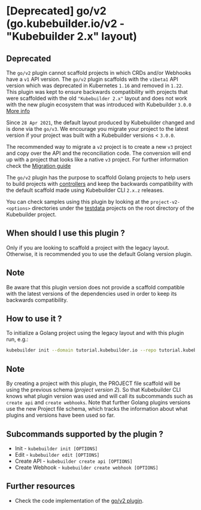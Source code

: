 # [Deprecated] go/v2 (go.kubebuilder.io/v2 - "Kubebuilder 2.x" layout)

<aside class="note warning">
<h1>Deprecated</h1>

The `go/v2` plugin cannot scaffold projects in which CRDs and/or Webhooks have a `v1` API version. 
The `go/v2` plugin scaffolds with the `v1beta1` API version which was deprecated in Kubernetes `1.16` and removed in `1.22`. 
This plugin was kept to ensure backwards compatibility with projects that were scaffolded with the old `"Kubebuilder 2.x"` layout and does not work with the new plugin ecosystem that was introduced with Kubebuilder `3.0.0` [More info](plugins.md)

Since `28 Apr 2021`, the default layout produced by Kubebuilder changed and is done via the `go/v3`. 
We encourage you migrate your project to the latest version if your project was built with a Kubebuilder
versions < `3.0.0`. 

The recommended way to migrate a `v2` project is to create a new `v3` project and copy over the API 
and the reconciliation code. The conversion will end up with a project that looks like a native `v3` project.
For further information check the [Migration guide](../migration/legacy/manually_migration_guide_v2_v3.md)

</aside>

The `go/v2` plugin has the purpose to scaffold Golang projects to help users 
to build projects with [controllers][controller-runtime] and keep the backwards compatibility 
with the default scaffold made using Kubebuilder CLI `2.x.z` releases.

<aside class="note">

You can check samples using this plugin by looking at the `project-v2-<options>` directories under the [testdata][testdata] projects on the root directory of the Kubebuilder project.

</aside>

## When should I use this plugin ?

Only if you are looking to scaffold a project with the legacy layout. Otherwise, it is recommended you to use the default Golang version plugin. 

<aside class="note warning">

<h1> Note </h1>

Be aware that this plugin version does not provide a scaffold compatible with the latest versions of the dependencies used in order to keep its backwards compatibility. 

</aside>

## How to use it ?

To initialize a Golang project using the legacy layout and with this plugin run, e.g.:

```sh
kubebuilder init --domain tutorial.kubebuilder.io --repo tutorial.kubebuilder.io/project --plugins=go/v2
```
<aside class="note">

<h1> Note </h1>

By creating a project with this plugin, the PROJECT file scaffold will be using the previous schema (_project version 2_).  So that Kubebuilder CLI knows what plugin version was used and will call its subcommands such as `create api` and `create webhooks`.  Note that further Golang plugins versions use the new Project file schema, which tracks the information about what plugins and versions have been used so far. 

</aside>

## Subcommands supported by the plugin ?

-  Init -  `kubebuilder init [OPTIONS]`
-  Edit -  `kubebuilder edit [OPTIONS]`
-  Create API -  `kubebuilder create api [OPTIONS]`
-  Create Webhook - `kubebuilder create webhook [OPTIONS]`

## Further resources

- Check the code implementation of the [go/v2 plugin][v2-plugin].

[controller-runtime]: https://github.com/kubernetes-sigs/controller-runtime
[testdata]: https://github.com/kubernetes-sigs/kubebuilder/tree/master/testdata
[v2-plugin]: https://github.com/kubernetes-sigs/kubebuilder/tree/master/pkg/plugins/golang/v2